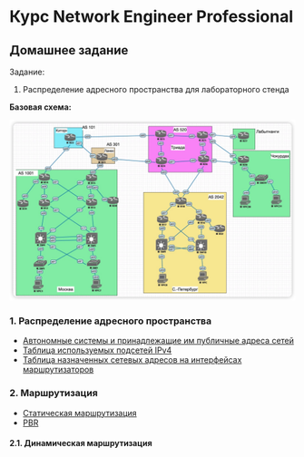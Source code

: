 # Курс Network Engineer Professional
## Домашнее задание

Задание: 

1.	Распределение адресного пространства для лабораторного стенда


**Базовая схема:**

![](pics/BaseScheme.jpg)

### 1. Распределение адресного пространства

-	[Автономные системы и принадлежащие им публичные адреса сетей](docs/addresses.md)
- 	[Таблица используемых подсетей IPv4](docs/subnets_ipv4.md) 
-  [Таблица назначенных сетевых адресов на интерфейсах маршрутизаторов](docs/address_allocation.md)

### 2. Маршрутизация

-	[Статическая маршрутизация](docs/static_routing.md)
- 	[PBR](docs/PBR.md)

#### 2.1. Динамическая маршрутизация

